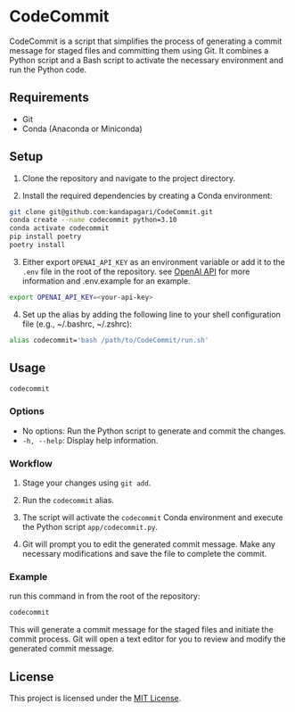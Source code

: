 # CodeCommit

CodeCommit is a script that simplifies the process of generating a commit message for staged files and committing them using Git. It combines a Python script and a Bash script to activate the necessary environment and run the Python code.

## Requirements

- Git
- Conda (Anaconda or Miniconda)

## Setup

1. Clone the repository and navigate to the project directory.

2. Install the required dependencies by creating a Conda environment:

```bash
git clone git@github.com:kandapagari/CodeCommit.git
conda create --name codecommit python=3.10
conda activate codecommit
pip install poetry
poetry install
```

3. Either export `OPENAI_API_KEY` as an environment variable or add it to the `.env` file in the root of the repository. see [OpenAI API](https://beta.openai.com/docs/developer-quickstart/your-api-keys) for more information and .env.example for an example.

```bash
export OPENAI_API_KEY=<your-api-key>
```

4. Set up the alias by adding the following line to your shell configuration file (e.g., ~/.bashrc, ~/.zshrc):

```bash
alias codecommit='bash /path/to/CodeCommit/run.sh'
```

## Usage

```bash
codecommit
```

### Options

- No options: Run the Python script to generate and commit the changes.
- `-h, --help`: Display help information.

### Workflow

1. Stage your changes using `git add`.

2. Run the `codecommit` alias.

3. The script will activate the `codecommit` Conda environment and execute the Python script `app/codecommit.py`.

4. Git will prompt you to edit the generated commit message. Make any necessary modifications and save the file to complete the commit.

### Example

run this command in from the root of the repository:

```bash
codecommit
```

This will generate a commit message for the staged files and initiate the commit process. Git will open a text editor for you to review and modify the generated commit message.

## License

This project is licensed under the [MIT License](LICENSE).
